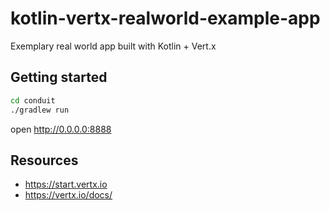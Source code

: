 # kotlin-vertx-realworld-example-app
Exemplary real world app built with Kotlin + Vert.x

## Getting started

```bash
cd conduit
./gradlew run
```
open http://0.0.0.0:8888 

## Resources
- https://start.vertx.io
- https://vertx.io/docs/
